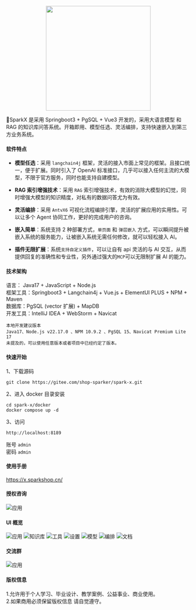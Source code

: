 <p align="center">
<img src="screenshot/logo.png" width="286" />
</p>

🚀SparkX 是采用 Springboot3 + PgSQL + Vue3 开发的，采用大语言模型 和 RAG 的知识库问答系统。开箱即用、模型任选、灵活编排，支持快速嵌入到第三方业务系统。

#### 软件特点

- **模型任选**：采用 `langchain4j` 框架，灵活的接入市面上常见的框架。且接口统一，便于扩展。同时引入了 OpenAI 标准接口，几乎可以接入任何主流的大模型，不限于官方服务，同时也能支持自建模型。

- **RAG 索引增强技术**：采用 `RAG` 索引增强技术，有效的消除大模型的幻觉，同时增强大模型的知识精度，对私有的数据问答尤为有效。

- **灵活编排**：采用 `AntvX6` 可视化流程编排引擎，灵活的扩展应用的实用性。可以让多个 Agent 协同工作，更好的完成用户的咨询。

- **嵌入简单**：系统支持 2 种部署方式，`单页面` 和 `弹层嵌入` 方式，可以瞬间提升被嵌入系统的服务能力，让被嵌入系统无需任何修改，就可以轻松接入 AI。

- **插件无限扩展**：系统`支持自定义插件`，可以让自有 api 灵活的与 AI 交互，从而提供回复的准确性和专业性，另外通过强大的`MCP`可以无限制扩展 AI 的能力。

#### 技术架构

语言： Java17 + JavaScript + Node.js  
框架工具：Springboot3 + Langchain4j + Vue.js + ElementUI PLUS + NPM + Maven  
数据库：PgSQL (vector 扩展) + MapDB  
开发工具：IntelliJ IDEA + WebStorm + Navicat

```
本地开发建议版本
Java17、Node.js v22.17.0 、NPM 10.9.2 、PgSQL 15、Navicat Premium Lite 17
未提及的，可以使用任意版本或者项目中已经约定了版本。
```

#### 快速开始

1、下载源码

```
git clone https://gitee.com/shop-sparker/spark-x.git
```

2、进入 docker 目录安装

```
cd spark-x/docker
docker compose up -d
```

3、访问

```
http://localhost:8189
```

账号 `admin`  
密码 `admin`

#### 使用手册

https://x.sparkshop.cn/

#### 授权咨询

![应用](screenshot/wechat.png)

#### UI 概览

![应用](screenshot/1.png)
![知识库](screenshot/2.png)
![工具](screenshot/3.png)
![设置](screenshot/4.png)
![模型](screenshot/5.png)
![编排](screenshot/6.png)
![文档](screenshot/7.png)

#### 交流群
![应用](screenshot/qun.jpg)

#### 版权信息
1.允许用于个人学习、毕业设计、教学案例、公益事业、商业使用。  
2.如果商用必须保留版权信息 请自觉遵守。  
